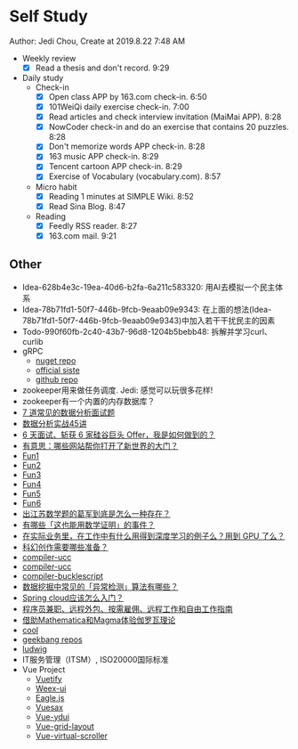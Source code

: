# Self Study

Author: Jedi Chou, Create at 2019.8.22 7:48 AM

* Weekly review
  -[x] Read a thesis and don't record. 9:29

* Daily study
  * Check-in
    -[x] Open class APP by 163.com check-in. 6:50
    -[x] 101WeiQi daily exercise check-in. 7:00
    -[x] Read articles and check interview invitation (MaiMai APP). 8:28
    -[x] NowCoder check-in and do an exercise that contains 20 puzzles. 8:28
    -[x] Don't memorize words APP check-in. 8:28
    -[x] 163 music APP check-in. 8:29
    -[x] Tencent cartoon APP check-in. 8:29
    -[x] Exercise of Vocabulary (vocabulary.com). 8:57

  * Micro habit
    -[x] Reading 1 minutes at SIMPLE Wiki. 8:52
    -[x] Read Sina Blog. 8:47

  * Reading
    -[x] Feedly RSS reader. 8:27
    -[x] 163.com mail. 9:21

## Other

* Idea-628b4e3c-19ea-40d6-b2fa-6a211c583320: 用AI去模拟一个民主体系
* Idea-78b71fd1-50f7-446b-9fcb-9eaab09e9343: 在上面的想法(Idea-78b71fd1-50f7-446b-9fcb-9eaab09e9343)中加入若干干扰民主的因素
* Todo-990f60fb-2c40-43b7-96d8-1204b5bebb48: 拆解并学习curl、curlib
* gRPC
  * [nuget repo](https://www.nuget.org/packages/Grpc/)
  * [official siste](https://grpc.io/)
  * [github repo](https://github.com/grpc/grpc)
* zookeeper用来做任务调度. Jedi: 感觉可以玩很多花样!
* zookeeper有一个内置的内存数据库？
* [7 道常见的数据分析面试题](https://www.infoq.cn/article/UB7YFmdUoNO*MeDHomho)
* [数据分析实战45讲](https://time.geekbang.org/column/article/73270)
* [6 天面试、斩获 6 家硅谷巨头 Offer，我是如何做到的？](https://www.infoq.cn/article/gkUZZ_qQ6gCuoqpSAcw3)
* [有意思：哪些网站帮你打开了新世界的大门？](https://www.zhihu.com/question/33889180/answer/707687844)
* [Fun1](https://zh.wikihow.com/%E5%81%9A%E4%BA%8C%E8%BF%9B%E5%88%B6%E6%95%B0%E7%9A%84%E9%99%A4%E6%B3%95%E8%BF%90%E7%AE%97)
* [Fun2](https://zh.wikihow.com/%E8%AE%A1%E7%AE%97%E7%BD%AE%E4%BF%A1%E5%8C%BA%E9%97%B4%EF%BC%88Confidence-Interval%EF%BC%89)
* [Fun3](https://zh.wikihow.com/%E6%89%8B%E7%AE%97%E7%AB%8B%E6%96%B9%E6%A0%B9)
* [Fun4](https://zh.wikihow.com/%E6%89%BE%E5%88%B0%E4%B8%A4%E4%B8%AA%E5%90%91%E9%87%8F%E7%9A%84%E5%A4%B9%E8%A7%92)
* [Fun5](http://rosettacode.org/wiki/Minesweeper_game#Mathematica)
* [Fun6](https://mathematica.stackexchange.com/questions/19669/mathematica-minecraft)
* [出江苏数学题的葛军到底是怎么一种存在？](https://www.zhihu.com/question/31073270/answer/620015374)
* [有哪些「这也能用数学证明」的事件？](https://www.zhihu.com/question/320114410/answer/705200215)
* [在实际业务里，在工作中有什么用得到深度学习的例子么？用到 GPU 了么？](https://www.zhihu.com/question/266368852)
* [科幻创作需要哪些准备？](https://www.zhihu.com/question/66327307/answer/759231352)
* [compiler-ucc](http://ucc.sourceforge.net/)
* [compiler-ucc](https://github.com/nobled/ucc)
* [compiler-bucklescript](https://github.com/BuckleScript/bucklescript)
* [数据挖掘中常见的「异常检测」算法有哪些？](https://www.zhihu.com/question/280696035)
* [Spring cloud应该怎么入门？](https://www.zhihu.com/question/283286745/answer/707025565)
* [程序员兼职、远程外包、按需雇佣、远程工作和自由工作指南](https://zhuanlan.zhihu.com/p/63756879)
* [借助Mathematica和Magma体验伽罗瓦理论](https://zhuanlan.zhihu.com/p/26436790)
* [cool](https://zhuanlan.zhihu.com/p/67450658)
* [geekbang repos](https://github.com/geektime-geekbang)
* [ludwig](https://uber.github.io/ludwig/)
* IT服务管理（ITSM）, ISO20000国际标准
* Vue Project
  * [Vuetify](https://github.com/vuetifyjs/vuetify)
  * [Weex-ui]( https://github.com/alibaba/weex-ui)
  * [Eagle.js](https://github.com/Zulko/eagle.js)
  * [Vuesax](https://github.com/lusaxweb/vuesax)
  * [Vue-ydui](https://github.com/ydcss/vue-ydui)
  * [Vue-grid-layout](https://github.com/jbaysolutions/vue-grid-layout)
  * [Vue-virtual-scroller](https://github.com/Akryum/vue-virtual-scroller)
